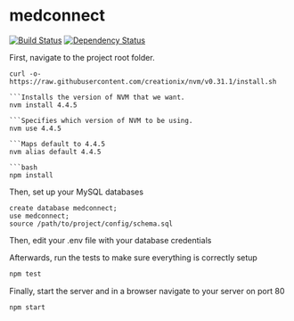 # medconnect
[![Build Status](https://travis-ci.org/tannerwj/medconnect.svg?branch=master)](https://travis-ci.org/tannerwj/medconnect)
[![Dependency Status](https://gemnasium.com/tannerwj/medconnect.svg)](https://gemnasium.com/tannerwj/medconnect)


First, navigate to the project root folder.

```Install NVM 
curl -o- https://raw.githubusercontent.com/creationix/nvm/v0.31.1/install.sh

```Installs the version of NVM that we want.
nvm install 4.4.5 

```Specifies which version of NVM to be using.
nvm use 4.4.5

```Maps default to 4.4.5
nvm alias default 4.4.5

```bash
npm install
```

Then, set up your MySQL databases

```MySQL
create database medconnect;
use medconnect;
source /path/to/project/config/schema.sql
```

Then, edit your .env file with your database credentials

Afterwards, run the tests to make sure everything is correctly setup

```bash
npm test
```

Finally, start the server and in a browser navigate to your server on port 80

```bash
npm start
```
